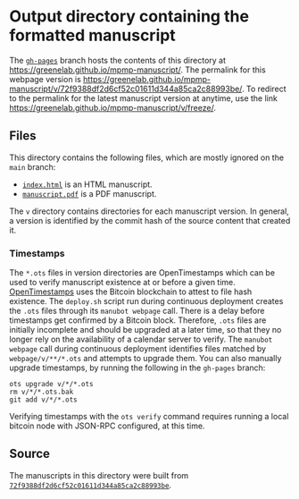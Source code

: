 # Output directory containing the formatted manuscript

The [`gh-pages`](https://github.com/greenelab/mpmp-manuscript/tree/gh-pages) branch hosts the contents of this directory at <https://greenelab.github.io/mpmp-manuscript/>.
The permalink for this webpage version is <https://greenelab.github.io/mpmp-manuscript/v/72f9388df2d6cf52c01611d344a85ca2c88993be/>.
To redirect to the permalink for the latest manuscript version at anytime, use the link <https://greenelab.github.io/mpmp-manuscript/v/freeze/>.

## Files

This directory contains the following files, which are mostly ignored on the `main` branch:

+ [`index.html`](index.html) is an HTML manuscript.
+ [`manuscript.pdf`](manuscript.pdf) is a PDF manuscript.

The `v` directory contains directories for each manuscript version.
In general, a version is identified by the commit hash of the source content that created it.

### Timestamps

The `*.ots` files in version directories are OpenTimestamps which can be used to verify manuscript existence at or before a given time.
[OpenTimestamps](https://opentimestamps.org/) uses the Bitcoin blockchain to attest to file hash existence.
The `deploy.sh` script run during continuous deployment creates the `.ots` files through its `manubot webpage` call.
There is a delay before timestamps get confirmed by a Bitcoin block.
Therefore, `.ots` files are initially incomplete and should be upgraded at a later time, so that they no longer rely on the availability of a calendar server to verify.
The `manubot webpage` call during continuous deployment identifies files matched by `webpage/v/**/*.ots` and attempts to upgrade them.
You can also manually upgrade timestamps, by running the following in the `gh-pages` branch:

```shell
ots upgrade v/*/*.ots
rm v/*/*.ots.bak
git add v/*/*.ots
```

Verifying timestamps with the `ots verify` command requires running a local bitcoin node with JSON-RPC configured, at this time.

## Source

The manuscripts in this directory were built from
[`72f9388df2d6cf52c01611d344a85ca2c88993be`](https://github.com/greenelab/mpmp-manuscript/commit/72f9388df2d6cf52c01611d344a85ca2c88993be).
